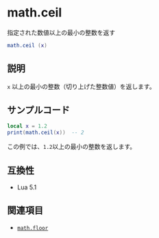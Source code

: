 # math.ceil

指定された数値以上の最小の整数を返す

```lua
math.ceil (x)
```

## 説明

`x` 以上の最小の整数（切り上げた整数値）を返します。

## サンプルコード

```lua
local x = 1.2
print(math.ceil(x))  -- 2
```

この例では、`1.2`以上の最小の整数を返します。

## 互換性

- Lua 5.1

## 関連項目

- [`math.floor`](floor.md)